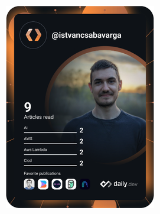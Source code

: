 <a href="https://app.daily.dev/istvancsabavarga"><img src="https://github.com/IstvanCsVarga/IstvanCsVarga/blob/main/devcard.svg" width="400" alt="Istvan Csaba Varga's Dev Card"/></a>
